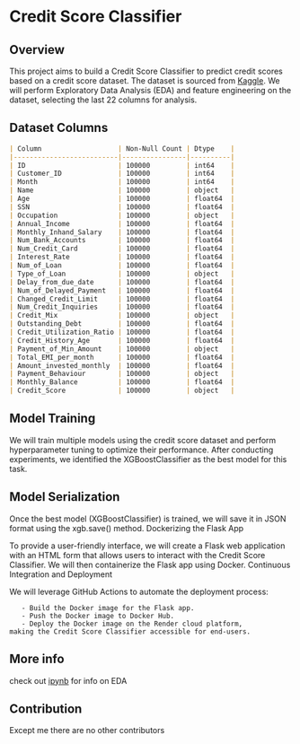 # Credit Score Classifier

## Overview

This project aims to build a Credit Score Classifier to predict credit scores based on a credit score dataset. The dataset is sourced from [Kaggle](https://www.kaggle.com/datasets/parisrohan/credit-score-classification). We will perform Exploratory Data Analysis (EDA) and feature engineering on the dataset, selecting the last 22 columns for analysis.

## Dataset Columns

```markdown
| Column                   | Non-Null Count | Dtype    |
|--------------------------|----------------|----------|
| ID                       | 100000         | int64    |
| Customer_ID              | 100000         | int64    |
| Month                    | 100000         | int64    |
| Name                     | 100000         | object   |
| Age                      | 100000         | float64  |
| SSN                      | 100000         | float64  |
| Occupation               | 100000         | object   |
| Annual_Income            | 100000         | float64  |
| Monthly_Inhand_Salary    | 100000         | float64  |
| Num_Bank_Accounts        | 100000         | float64  |
| Num_Credit_Card          | 100000         | float64  |
| Interest_Rate            | 100000         | float64  |
| Num_of_Loan              | 100000         | float64  |
| Type_of_Loan             | 100000         | object   |
| Delay_from_due_date      | 100000         | float64  |
| Num_of_Delayed_Payment   | 100000         | float64  |
| Changed_Credit_Limit     | 100000         | float64  |
| Num_Credit_Inquiries     | 100000         | float64  |
| Credit_Mix               | 100000         | object   |
| Outstanding_Debt         | 100000         | float64  |
| Credit_Utilization_Ratio | 100000         | float64  |
| Credit_History_Age       | 100000         | float64  |
| Payment_of_Min_Amount    | 100000         | object   |
| Total_EMI_per_month      | 100000         | float64  |
| Amount_invested_monthly  | 100000         | float64  |
| Payment_Behaviour        | 100000         | object   |
| Monthly_Balance          | 100000         | float64  |
| Credit_Score             | 100000         | object   |
```

## Model Training

We will train multiple models using the credit score dataset and perform hyperparameter tuning to optimize their performance. After conducting experiments, we identified the XGBoostClassifier as the best model for this task.

## Model Serialization

Once the best model (XGBoostClassifier) is trained, we will save it in JSON format using the xgb.save() method.
Dockerizing the Flask App

To provide a user-friendly interface, we will create a Flask web application with an HTML form that allows users to interact with the Credit Score Classifier. We will then containerize the Flask app using Docker.
Continuous Integration and Deployment

We will leverage GitHub Actions to automate the deployment process:
```
   - Build the Docker image for the Flask app.
   - Push the Docker image to Docker Hub.
   - Deploy the Docker image on the Render cloud platform,                  making the Credit Score Classifier accessible for end-users.
```
## More info
check out [ipynb](https://github.com/Abhishekkaddipudi/Credit_score/blob/main/CREDIT_SCORE_CLASSIFIER.ipynb) for info on EDA

## Contribution

Except me there are no other contributors 


